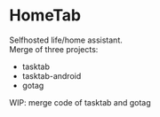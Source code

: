 # HomeTab

Selfhosted life/home assistant.  
Merge of three projects:
- tasktab
- tasktab-android
- gotag

WIP: merge code of tasktab and gotag
